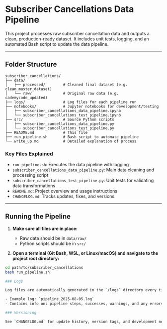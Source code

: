 # Subscriber Cancellations Data Pipeline

This project processes raw subscriber cancellation data and outputs a clean, production-ready dataset. It includes unit tests, logging, and an automated Bash script to update the data pipeline.

---

## Folder Structure

```
subscriber_cancellations/
├── data/
│   ├── processed/        # Cleaned final dataset (e.g. clean_master_dataset)
│   └── raw/              # Original raw data (e.g. cademycode_updated)
├── logs/                 # Log files for each pipeline run
├── notebooks/            # Jupyter notebooks for development/testing
│   ├── subscriber_cancellations_data_pipeline.ipynb
│   └── subscriber_cancellations_test_pipeline.ipynb
├── src/                  # Source Python scripts
│   ├── subscriber_cancellations_data_pipeline.py
│   └── subscriber_cancellations_test_pipeline.py
├── README.md             # This file
├── run_pipeline.sh       # Bash script to automate pipeline
└── write_up.md           # Detailed explanation of process
```

### Key Files Explained

- `run_pipeline.sh`: Executes the data pipeline with logging
- `subscriber_cancellations_data_pipeline.py`: Main data cleaning and processing script
- `subscriber_cancellations_test_pipeline.py`: Unit tests for validating data transformations
- `README.md`: Project overview and usage instructions
- `CHANGELOG.md`: Tracks updates, fixes, and versions

---

## Running the Pipeline

1. **Make sure all files are in place:**
   - Raw data should be in `data/raw/`
   - Python scripts should be in `src/`

2. **Open a terminal (Git Bash, WSL, or Linux/macOS) and navigate to the project root directory:**

```bash
cd path/to/subscriber_cancellations
bash run_pipeline.sh

### Logs

Log files are automatically generated in the `/logs` directory every time the pipeline runs.

- Example log: `pipeline_2025-08-05.log`
- Contains info on: pipeline steps, successes, warnings, and any errors

### Versioning

See `CHANGELOG.md` for update history, version tags, and development notes.
